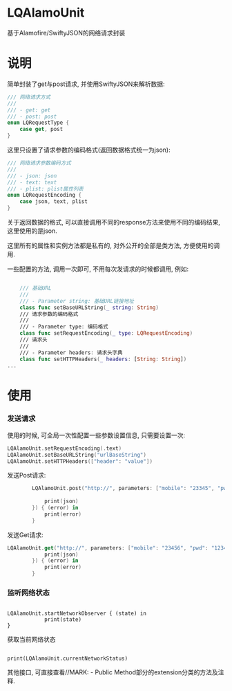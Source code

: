 # LQAlamoUnit

基于Alamofire/SwiftyJSON的网络请求封装

# 说明
简单封装了get与post请求, 并使用SwiftyJSON来解析数据:

```Swift
/// 网络请求方式
///
/// - get: get
/// - post: post
enum LQRequestType {
    case get, post
}
```

这里只设置了请求参数的编码格式(返回数据格式统一为json):

```Swift
/// 网络请求参数编码方式
///
/// - json: json
/// - text: text
/// - plist: plist属性列表
enum LQRequestEncoding {
    case json, text, plist
}
```

关于返回数据的格式, 可以直接调用不同的response方法来使用不同的编码结果, 这里使用的是json.

这里所有的属性和实例方法都是私有的, 对外公开的全部是类方法, 方便使用的调用.

一些配置的方法, 调用一次即可, 不用每次发请求的时候都调用, 例如:
```Swift

    /// 基础URL
    ///
    /// - Parameter string: 基础URL链接地址
    class func setBaseURLString(_ string: String)
    /// 请求参数的编码格式
    ///
    /// - Parameter type: 编码格式
    class func setRequestEncoding(_ type: LQRequestEncoding)
    /// 请求头
    ///
    /// - Parameter headers: 请求头字典
    class func setHTTPHeaders(_ headers: [String: String])
...
```

# 使用
### 发送请求
使用的时候, 可全局一次性配置一些参数设置信息, 只需要设置一次:
```Swift
LQAlamoUnit.setRequestEncoding(.text)
LQAlamoUnit.setBaseURLString("urlBaseString")
LQAlamoUnit.setHTTPHeaders(["header": "value"])
```

发送Post请求:

```Swift
        LQAlamoUnit.post("http://", parameters: ["mobile": "23345", "pwd": "123456"], success: { (json) in
            
            print(json)
        }) { (error) in
            print(error)
        }

```

发送Get请求:

```Swift
LQAlamoUnit.get("http://", parameters: ["mobile": "23456", "pwd": "123456"], success: { (json) in
            print(json)
        }) { (error) in
            print(error)
        }

```

### 监听网络状态
```

LQAlamoUnit.startNetworkObserver { (state) in
            print(state)
}
```
获取当前网络状态
```

print(LQAlamoUnit.currentNetworkStatus)
```
        

其他接口, 可直接查看//MARK: - Public Method部分的extension分类的方法及注释.
